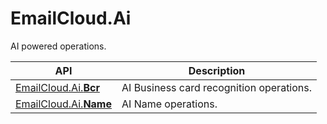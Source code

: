 ﻿# EmailCloud.Ai
AI powered operations.             

API | Description
--- | -----------
[EmailCloud.Ai.**Bcr**](AiBcrApi_list.md) | AI Business card recognition operations.             
[EmailCloud.Ai.**Name**](AiNameApi_list.md) | AI Name operations.             
